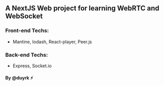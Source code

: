 ## A NextJS Web project for learning WebRTC and WebSocket
### Front-end Techs: 
- Mantine, lodash, React-player, Peer.js
### Back-end Techs:
- Express, Socket.io
#### By @duyrk ⚡
